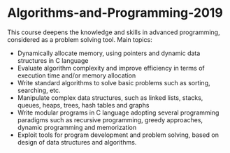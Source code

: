 ﻿# Algorithms-and-Programming-2019
 This course deepens the knowledge and skills in advanced programming, considered as a problem solving tool.
 Main topics:
- Dynamically allocate memory, using pointers and dynamic data structures in C language
- Evaluate algorithm complexity and improve efficiency in terms of execution time and/or memory allocation
- Write standard algorithms to solve basic problems such as sorting, searching, etc.
- Manipulate complex data structures, such as linked lists, stacks, queues, heaps, trees, hash tables and graphs
- Write modular programs in C language adopting several programming paradigms such as recursive programming, greedy approaches, dynamic programming and memorization
- Exploit tools for program development and problem solving, based on design of data structures and algorithms.
